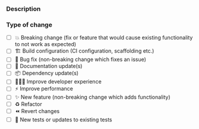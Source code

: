 <!--
The title should summarize what the purpose of the change.

⚠️**NOTE:** The title must conform to the conventional commit message format outlined in CONTRIBUTING.md document, at the root of the project. This is to ensure the merge commit to the main branch is picked up by the CI and creates an entry in the CHANGELOG.md.
-->

### Description
<!-- Describe your changes in detail -->

### Type of change
<!-- What type of change does this change introduce? Put an 'x' in all the boxes that apply. -->

- [ ] 💥 Breaking change (fix or feature that would cause existing functionality to not work as expected)
- [ ] 🏗️ Build configuration (CI configuration, scaffolding etc.)
- [ ] 🐛 Bug fix (non-breaking change which fixes an issue)
- [ ] 📝 Documentation update(s)
- [ ] 📦 Dependency update(s)
- [ ] 👩🏽‍💻 Improve developer experience
- [ ] ⚡ Improve performance
- [ ] ✨ New feature (non-breaking change which adds functionality)
- [ ] ♻ Refactor
- [ ] ⏪ Revert changes
- [ ] 🧪 New tests or updates to existing tests
